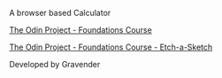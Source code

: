 A browser based Calculator


[The Odin Project - Foundations Course](https://www.theodinproject.com/courses/foundations)

[The Odin Project - Foundations Course - Etch-a-Sketch](https://www.theodinproject.com/courses/foundations/lessons/calculator)

Developed by Gravender